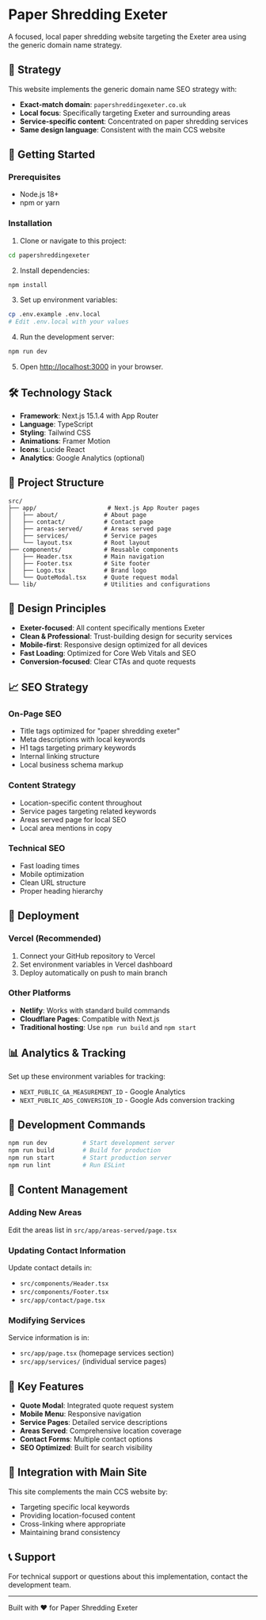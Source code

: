 # Paper Shredding Exeter

A focused, local paper shredding website targeting the Exeter area using the generic domain name strategy.

## 🎯 Strategy

This website implements the generic domain name SEO strategy with:
- **Exact-match domain**: `papershreddingexeter.co.uk`
- **Local focus**: Specifically targeting Exeter and surrounding areas
- **Service-specific content**: Concentrated on paper shredding services
- **Same design language**: Consistent with the main CCS website

## 🚀 Getting Started

### Prerequisites
- Node.js 18+ 
- npm or yarn

### Installation

1. Clone or navigate to this project:
```bash
cd papershreddingexeter
```

2. Install dependencies:
```bash
npm install
```

3. Set up environment variables:
```bash
cp .env.example .env.local
# Edit .env.local with your values
```

4. Run the development server:
```bash
npm run dev
```

5. Open [http://localhost:3000](http://localhost:3000) in your browser.

## 🛠 Technology Stack

- **Framework**: Next.js 15.1.4 with App Router
- **Language**: TypeScript
- **Styling**: Tailwind CSS
- **Animations**: Framer Motion
- **Icons**: Lucide React
- **Analytics**: Google Analytics (optional)

## 📁 Project Structure

```
src/
├── app/                    # Next.js App Router pages
│   ├── about/             # About page
│   ├── contact/           # Contact page
│   ├── areas-served/      # Areas served page
│   ├── services/          # Service pages
│   └── layout.tsx         # Root layout
├── components/            # Reusable components
│   ├── Header.tsx         # Main navigation
│   ├── Footer.tsx         # Site footer
│   ├── Logo.tsx           # Brand logo
│   └── QuoteModal.tsx     # Quote request modal
└── lib/                   # Utilities and configurations
```

## 🎨 Design Principles

- **Exeter-focused**: All content specifically mentions Exeter
- **Clean & Professional**: Trust-building design for security services
- **Mobile-first**: Responsive design optimized for all devices
- **Fast Loading**: Optimized for Core Web Vitals and SEO
- **Conversion-focused**: Clear CTAs and quote requests

## 📈 SEO Strategy

### On-Page SEO
- Title tags optimized for "paper shredding exeter"
- Meta descriptions with local keywords
- H1 tags targeting primary keywords
- Internal linking structure
- Local business schema markup

### Content Strategy
- Location-specific content throughout
- Service pages targeting related keywords
- Areas served page for local SEO
- Local area mentions in copy

### Technical SEO
- Fast loading times
- Mobile optimization
- Clean URL structure
- Proper heading hierarchy

## 🚀 Deployment

### Vercel (Recommended)
1. Connect your GitHub repository to Vercel
2. Set environment variables in Vercel dashboard
3. Deploy automatically on push to main branch

### Other Platforms
- **Netlify**: Works with standard build commands
- **Cloudflare Pages**: Compatible with Next.js
- **Traditional hosting**: Use `npm run build` and `npm start`

## 📊 Analytics & Tracking

Set up these environment variables for tracking:
- `NEXT_PUBLIC_GA_MEASUREMENT_ID` - Google Analytics
- `NEXT_PUBLIC_ADS_CONVERSION_ID` - Google Ads conversion tracking

## 🔧 Development Commands

```bash
npm run dev          # Start development server
npm run build        # Build for production
npm run start        # Start production server
npm run lint         # Run ESLint
```

## 📝 Content Management

### Adding New Areas
Edit the areas list in `src/app/areas-served/page.tsx`

### Updating Contact Information
Update contact details in:
- `src/components/Header.tsx`
- `src/components/Footer.tsx` 
- `src/app/contact/page.tsx`

### Modifying Services
Service information is in:
- `src/app/page.tsx` (homepage services section)
- `src/app/services/` (individual service pages)

## 🎯 Key Features

- **Quote Modal**: Integrated quote request system
- **Mobile Menu**: Responsive navigation
- **Service Pages**: Detailed service descriptions
- **Areas Served**: Comprehensive location coverage
- **Contact Forms**: Multiple contact options
- **SEO Optimized**: Built for search visibility

## 🔗 Integration with Main Site

This site complements the main CCS website by:
- Targeting specific local keywords
- Providing location-focused content
- Cross-linking where appropriate
- Maintaining brand consistency

## 📞 Support

For technical support or questions about this implementation, contact the development team.

---

Built with ♥ for Paper Shredding Exeter